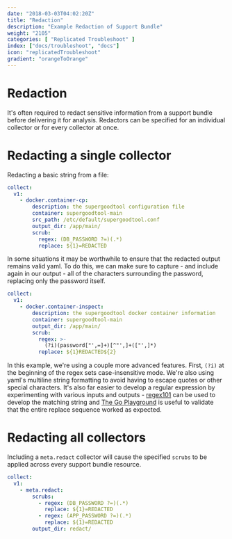 ```yaml
---
date: "2018-03-03T04:02:20Z"
title: "Redaction"
description: "Example Redaction of Support Bundle"
weight: "2105"
categories: [ "Replicated Troubleshoot" ]
index: ["docs/troubleshoot", "docs"]
icon: "replicatedTroubleshoot"
gradient: "orangeToOrange"
---
```


# Redaction

It's often required to redact sensitive information from a support bundle before delivering it for analysis.
Redactors can be specified for an individual collector or for every collector at once.

# Redacting a single collector

Redacting a basic string from a file:

```yaml
collect:
  v1:
    - docker.container-cp:
        description: the supergoodtool configuration file
        container: supergoodtool-main
        src_path: /etc/default/supergoodtool.conf
        output_dir: /app/main/
        scrub:
          regex: (DB_PASSWORD ?=)(.*)
          replace: ${1}=REDACTED
```

In some situations it may be worthwhile to ensure that the redacted output remains valid yaml.
To do this, we can make sure to capture - and include again in our output - all of the characters surrounding the password, replacing only the password itself.

```yaml
collect:
  v1:
    - docker.container-inspect:
        description: the supergoodtool docker container information
        container: supergoodtool-main
        output_dir: /app/main/
        scrub:
          regex: >-
            (?i)(password["',=]+)[^"',]+(["',]*)
          replace: ${1}REDACTED${2}
```

In this example, we're using a couple more advanced features.
First, `(?i)` at the beginning of the regex sets case-insensitive mode.
We're also using yaml's multiline string formatting to avoid having to escape quotes or other special characters.
It's also far easier to develop a regular expression by experimenting with various inputs and outputs - [regex101](https://regex101.com/r/uu7Jkz/1) can be used to develop the matching string and [The Go Playground](https://play.golang.org/p/vB8XfahaXDj) is useful to validate that the entire replace sequence worked as expected.


# Redacting all collectors

Including a `meta.redact` collector will cause the specified `scrubs` to be applied across every support bundle resource.

```yaml
collect:
  v1:
    - meta.redact:
        scrubs:
          - regex: (DB_PASSWORD ?=)(.*)
            replace: ${1}=REDACTED
          - regex: (APP_PASSWORD ?=)(.*)
            replace: ${1}=REDACTED
        output_dir: redact/
```
